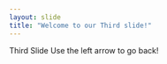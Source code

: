 ```yaml
---
layout: slide
title: "Welcome to our Third slide!"
---
```

Third Slide
Use the left arrow to go back!
